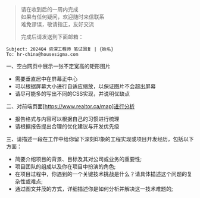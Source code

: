 > 请在收到后的一周内完成   
> 如果有任何疑问，欢迎随时来信联系   
> 难免谬误，敬请指正，友好交流   
>   
> 完成后请发送到下面邮箱：   
```
Subject: 2024Q4 资深工程师 笔试回复 | {姓名}
To: hr-china@housesigma.com
```

一、空白网页中展示一张不定宽高的矩形图片
  - 需要垂直居中在屏幕正中心
  - 可以根据屏幕大小进行自适应缩放，以保证图片不会超出屏幕
  - 请尽可能多的写出不同的CSS实现，并说明优缺点

二、对前端页面[https://www.realtor.ca/map]进行分析
  - 报告格式与内容可以根据自己的习惯进行梳理
  - 请根据报告提出合理的优化建议与开发优先级

三、请描述一段在工作中给你留下深刻印象的工程实现或项目开发经历，包括以下方面：
  - 简要介绍项目的背景、目标及其对公司或业务的重要性;
  - 项目团队的组成以及你在项目中扮演的角色;
  - 在项目过程中，你遇到的一个关键技术挑战是什么？请具体描述这个问题的复杂性或难点;
  - 通过图文并茂的方式，详细描述你是如何分析并解决这一技术难题的;
